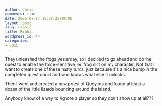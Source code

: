 ```yaml
---
author: chris
comments: true
date: 2005-05-27 18:08:25+00:00
layout: post
slug: ribbit
title: Ribbit
wordpress_id: 44
categories:
- EQii
---
```


They unleashed the frogs yesterday, so I decided to go ahead and do the quest to enable the force-sensitive, er, frog slot on my character. Not that I want to create one of these nasty turds, just because it's a nice bump in the completed quest count and who knows what else it unlocks.

Then I went and created a new priest of Queynos and found at least a dozen of the little lizards bouncing around the island. 

Anybody know of a way to /ignore a player so they don't show up at all???

